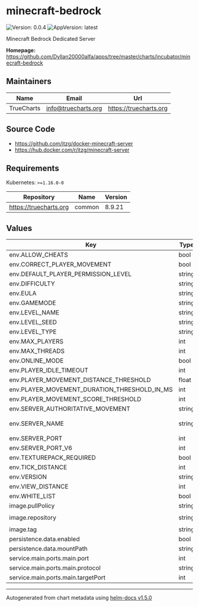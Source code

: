 # minecraft-bedrock

![Version: 0.0.4](https://img.shields.io/badge/Version-0.0.4-informational?style=flat-square) ![AppVersion: latest](https://img.shields.io/badge/AppVersion-latest-informational?style=flat-square)

Minecraft Bedrock Dedicated Server

**Homepage:** <https://github.com/Dyllan20000alfa/apps/tree/master/charts/incubator/minecraft-bedrock>

## Maintainers

| Name | Email | Url |
| ---- | ------ | --- |
| TrueCharts | info@truecharts.org | https://truecharts.org |

## Source Code

* <https://github.com/itzg/docker-minecraft-server>
* <https://hub.docker.com/r/itzg/minecraft-server>

## Requirements

Kubernetes: `>=1.16.0-0`

| Repository | Name | Version |
|------------|------|---------|
| https://truecharts.org | common | 8.9.21 |

## Values

| Key | Type | Default | Description |
|-----|------|---------|-------------|
| env.ALLOW_CHEATS | bool | `false` |  |
| env.CORRECT_PLAYER_MOVEMENT | bool | `false` |  |
| env.DEFAULT_PLAYER_PERMISSION_LEVEL | string | `"member"` |  |
| env.DIFFICULTY | string | `"easy"` |  |
| env.EULA | string | `"FALSE"` |  |
| env.GAMEMODE | string | `"survival"` |  |
| env.LEVEL_NAME | string | `"Bedrock level"` |  |
| env.LEVEL_SEED | string | `""` |  |
| env.LEVEL_TYPE | string | `"DEFAULT"` |  |
| env.MAX_PLAYERS | int | `10` |  |
| env.MAX_THREADS | int | `8` |  |
| env.ONLINE_MODE | bool | `true` |  |
| env.PLAYER_IDLE_TIMEOUT | int | `30` |  |
| env.PLAYER_MOVEMENT_DISTANCE_THRESHOLD | float | `0.3` |  |
| env.PLAYER_MOVEMENT_DURATION_THRESHOLD_IN_MS | int | `500` |  |
| env.PLAYER_MOVEMENT_SCORE_THRESHOLD | int | `20` |  |
| env.SERVER_AUTHORITATIVE_MOVEMENT | string | `"server-auth"` |  |
| env.SERVER_NAME | string | `"Dedicated Server on TrueNAS Scale!"` |  |
| env.SERVER_PORT | int | `19132` |  |
| env.SERVER_PORT_V6 | int | `19133` |  |
| env.TEXTUREPACK_REQUIRED | bool | `false` |  |
| env.TICK_DISTANCE | int | `4` |  |
| env.VERSION | string | `"LATEST"` |  |
| env.VIEW_DISTANCE | int | `32` |  |
| env.WHITE_LIST | bool | `false` |  |
| image.pullPolicy | string | `"Always"` |  |
| image.repository | string | `"itzg/minecraft-bedrock-server"` |  |
| image.tag | string | `"latest"` |  |
| persistence.data.enabled | bool | `true` |  |
| persistence.data.mountPath | string | `"/data"` |  |
| service.main.ports.main.port | int | `19132` |  |
| service.main.ports.main.protocol | string | `"UDP"` |  |
| service.main.ports.main.targetPort | int | `19132` |  |

----------------------------------------------
Autogenerated from chart metadata using [helm-docs v1.5.0](https://github.com/norwoodj/helm-docs/releases/v1.5.0)
